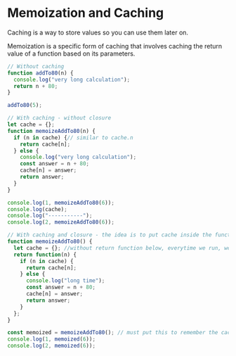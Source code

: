 # Memoization and Caching

Caching is a way to store values so you can use them later on.

Memoization is a specific form of caching that involves caching the return value of a function based on its parameters.

```javascript
// Without caching
function addTo80(n) {
  console.log("very long calculation");
  return n + 80;
}

addTo80(5);

// With caching - without closure
let cache = {};
function memoizeAddTo80(n) {
  if (n in cache) {// similar to cache.n
    return cache[n];
  } else {
    console.log("very long calculation");
    const answer = n + 80;
    cache[n] = answer;
    return answer;
  }
}

console.log(1, memoizeAddTo80(6));
console.log(cache);
console.log("-----------");
console.log(2, memoizeAddTo80(6));

// With caching and closure - the idea is to put cache inside the function and use closure to remember the cache
function memoizeAddTo80() {
  let cache = {}; //without return function below, everytime we run, we will get empty cache object
  return function(n) {
    if (n in cache) {
      return cache[n];
    } else {
      console.log("long time");
      const answer = n + 80;
      cache[n] = answer;
      return answer;
    }
  };
}

const memoized = memoizeAddTo80(); // must put this to remember the cache value
console.log(1, memoized(6));
console.log(2, memoized(6));
```

